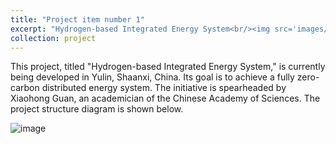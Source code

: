 ```yaml
---
title: "Project item number 1"
excerpt: "Hydrogen-based Integrated Energy System<br/><img src='images/EnergyHub.jpg'>"
collection: project
---
```


This project, titled "Hydrogen-based Integrated Energy System," is currently being developed in Yulin, Shaanxi, China. Its goal is to achieve a fully zero-carbon distributed energy system. The initiative is spearheaded by Xiaohong Guan, an academician of the Chinese Academy of Sciences. The project structure diagram is shown below.

![image](https://cdn.jsdelivr.net/gh/ZhenyuPU/picx-images-hosting@master/20241016/image.2cgs5zsm3vwg.webp)
